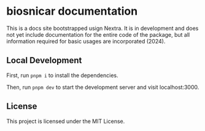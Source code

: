 # biosnicar documentation

This is a docs site bootstrapped usign Nextra. It is in development and does not yet include documentation for the entire code of the package, but all information required for basic usages are incorporated (2024).

## Local Development

First, run `pnpm i` to install the dependencies.

Then, run `pnpm dev` to start the development server and visit localhost:3000.

## License

This project is licensed under the MIT License.
